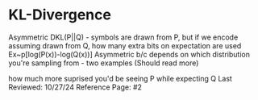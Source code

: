 # KL-Divergence
Asymmetric
DKL(P||Q) - symbols are drawn from P, but if we encode assuming drawn from Q, 
how many extra bits on expectation are used
Ex~p[log(P(x))-log(Q(x))]
Asymmetric b/c depends on which distribution you're sampling from - two examples
(Should read more)

how much more suprised you'd be seeing P while expecting Q
Last Reviewed: 10/27/24
Reference Page: #2
